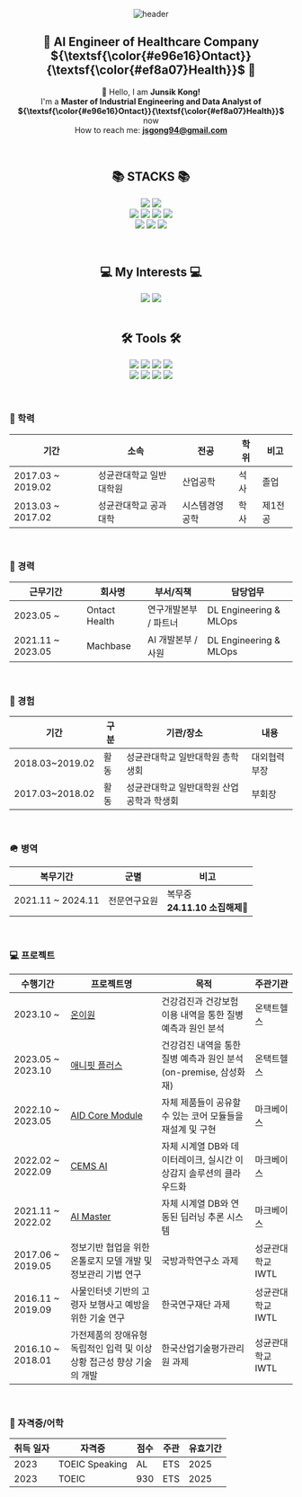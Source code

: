 <div align="center">

![header](https://capsule-render.vercel.app/api?type=waving&color=timeGradient&text=Welcome%20to%20Junsik's%20GitHub%20👋&animation=twinkling&fontSize=40&fontAlignY=40&fontAlign=50&height=250)


## 💁 AI Engineer of Healthcare Company ${\textsf{\color{#e96e16}Ontact}}{\textsf{\color{#ef8a07}Health}}$ 💁
👋 Hello, I am **Junsik Kong!**<br> 
 I'm a **Master of Industrial Engineering and Data Analyst of ${\textsf{\color{#e96e16}Ontact}}{\textsf{\color{#ef8a07}Health}}$** now <br>
 How to reach me: **jsgong94@gmail.com**<br> 
</div>

<br>
<div align=center><h2>📚 STACKS 📚</h2></div>
<div align=center>
<p>
  <img src="https://img.shields.io/badge/python-4584b6?style=for-the-badge&logo=python&logoColor=white"> 
  <img src="https://img.shields.io/badge/go-00ADD8?style=for-the-badge&logo=go&logoColor=white">
  <br/>
  <img src="https://img.shields.io/badge/kubernetes-326CE5?style=for-the-badge&logo=kubernetes&logoColor=white"> 
  <img src="https://img.shields.io/badge/docker-0db7ed?style=for-the-badge&logo=docker&logoColor=white"> 
  <img src="https://img.shields.io/badge/aws-FF9900?style=for-the-badge&logo=amazonaws&logoColor=white"> 
  <img src="https://img.shields.io/badge/gitlab%20CI-181717?style=for-the-badge&logo=gitlab&logoColor=white">
  <br/>
  <img src="https://img.shields.io/badge/triton inference server-76B900?style=for-the-badge&logo=nvidia&logoColor=white"> 
  <img src="https://img.shields.io/badge/mysql-4479A1?style=for-the-badge&logo=mysql&logoColor=white"> 
  <img src="https://img.shields.io/badge/redis-DD0031?style=for-the-badge&logo=redis&logoColor=white"> 
 <p>
</div>	
<br>

<div align=center><h2>💻 My Interests 💻 </h2></div>	

<div align=center>  
  <img src="https://img.shields.io/badge/ai engineering-FF6F00?style=for-the-badge"> 
  <img src="https://img.shields.io/badge/MLOps-d9ead3?style=for-the-badge"> 
</div>	
<br>

<div align=center><h2>🛠 Tools 🛠</h2></div>
<div align=center>
<p>
  <img src="https://img.shields.io/badge/Ubuntu-E95420?style=for-the-badge&logo=Ubuntu&logoColor=white">
  <img src="https://img.shields.io/badge/cent os-002260?style=for-the-badge&logo=centos&logoColor=white">
  <img src="https://img.shields.io/badge/Alpine_Linux-0D597F?style=for-the-badge&logo=alpinelinux&logoColor=white">
  <img src="https://img.shields.io/badge/Windows-0078D6?style=for-the-badge&logo=Windows&logoColor=white">
  <br/>  
  <img src="https://img.shields.io/badge/Visual%20Studio%20Code-0078d7?style=for-the-badge&logo=visualstudiocode&logoColor=white"/>
  <img src="https://img.shields.io/badge/jupyter-FA0F00?style=for-the-badge&logo=jupyter&logoColor=white"/>
  <img src="https://img.shields.io/badge/github-121011?style=for-the-badge&logo=github&logoColor=white"/>
  <img src="https://img.shields.io/badge/Slack-E34F26?style=for-the-badge&logo=HTML5&logoColor=white"/>
 <p>
</div>
<br>

### 📝 학력
|기간|소속|전공|학위|비고|
|-|-|-|-|-|
|2017.03 ~ 2019.02|성균관대학교 일반대학원|산업공학|석사|졸업|
|2013.03 ~ 2017.02|성균관대학교 공과대학|시스템경영공학|학사|제1전공|
<br>

### 🏫 경력
|근무기간|회사명|부서/직책|담당업무|
|-|-|-|-|
|2023.05 ~ |Ontact Health|연구개발본부 / 파트너|DL Engineering & MLOps|
|2021.11 ~ 2023.05|Machbase|AI 개발본부 / 사원|DL Engineering & MLOps|
<br>

### 📆 경험
|기간|구분|기관/장소|내용|
|-|-|-|-|
|2018.03~2019.02|활동|성균관대학교 일반대학원 총학생회|대외협력부장|
|2017.03~2018.02|활동|성균관대학교 일반대학원 산업공학과 학생회|부회장|

<br>

### 🪖 병역
|복무기간|군별|비고|
|-|-|-|
|2021.11 ~ 2024.11|전문연구요원|복무중 <br/>**24.11.10 소집해제🎉**

<br/>

### 💻 프로젝트
|수행기간|프로젝트명|목적|주관기관|
|-|-|-|-|
|2023.10 ~ |[온이원](https://github.com/Jerry1772/Jerry1772/blob/main/assets/onione.md)|건강검진과 건강보험 이용 내역을 통한 질병 예측과 원인 분석|온택트헬스|
|2023.05 ~ 2023.10|[애니핏 플러스](https://github.com/Jerry1772/Jerry1772/blob/main/assets/anyfit+.md)|건강검진 내역을 통한 질병 예측과 원인 분석 (on-premise, 삼성화재)|온택트헬스|
|2022.10 ~ 2023.05|[AID Core Module](https://github.com/Jerry1772/Jerry1772/blob/main/assets/aid_core.md)|자체 제품들이 공유할 수 있는 코어 모듈들을 재설계 및 구현|마크베이스|
|2022.02 ~ 2022.09|[CEMS AI](https://github.com/Jerry1772/Jerry1772/blob/main/assets/ai_master.md)|자체 시계열 DB와 데이터레이크, 실시간 이상감지 솔루션의 클라우드화|마크베이스|
|2021.11 ~ 2022.02|[AI Master](https://github.com/Jerry1772/Jerry1772/blob/main/assets/cems_ai.md)|자체 시계열 DB와 연동된 딥러닝 추론 시스템|마크베이스|
|2017.06 ~ 2019.05|정보기반 협업을 위한 온톨로지 모델 개발 및 정보관리 기법 연구|국방과학연구소 과제|성균관대학교 IWTL|-|
|2016.11 ~ 2019.09|사물인터넷 기반의 고령자 보행사고 예방을 위한 기술 연구|한국연구재단 과제|성균관대학교 IWTL|-|
|2016.10 ~ 2018.01|가전제품의 장애유형 독립적인 입력 및 이상상황 접근성 향상 기술의 개발|한국산업기술평가관리원 과제|성균관대학교 IWTL|-|

<br>

### 📜 자격증/어학
|취득 일자|자격증|점수|주관|유효기간|
|-|-|-|-|-|
|2023|TOEIC Speaking|AL|ETS|2025|
|2023|TOEIC|930|ETS|2025|

<br>
